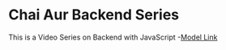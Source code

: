 # Chai Aur Backend Series

This is a Video Series on Backend with JavaScript 
-[Model Link](https://app.eraser.io/workspace/4lEikSSfv9TJ4GwQCFym?origin=share)
